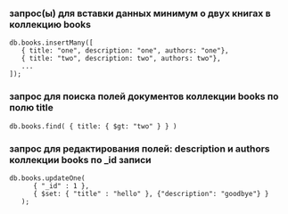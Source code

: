 ### запрос(ы) для вставки данных минимум о двух книгах в коллекцию books

```
db.books.insertMany([
   { title: "one", description: "one", authors: "one"},
   { title: "two", description: two", authors: two"},
   ...
]);
```
### запрос для поиска полей документов коллекции books по полю title

```
db.books.find( { title: { $gt: "two" } } )
```

### запрос для редактирования полей: description и authors коллекции books по _id записи

```
db.books.updateOne(
      { "_id" : 1 },
      { $set: { "title" : "hello" }, {"description": "goodbye"} }
   );
```
